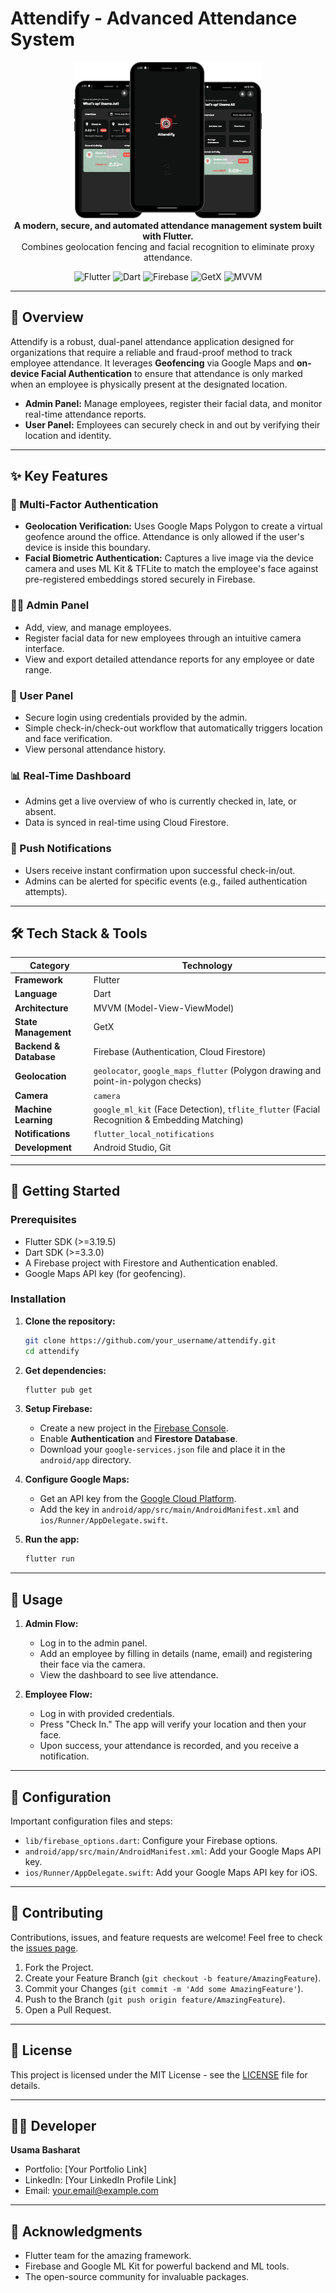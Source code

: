 # Attendify - Advanced Attendance System

<p align="center">
  <img src="https://github.com/DevUsama007/Attendify-Adnvance_attandance_system/blob/main/attendify.png" alt="Attendify Logo" width="300"/>
  <br>
  <strong>A modern, secure, and automated attendance management system built with Flutter.</strong>
  <br>
  Combines geolocation fencing and facial recognition to eliminate proxy attendance.
</p>

<p align="center">
  <img src="https://img.shields.io/badge/Flutter-3.19.5-blue?style=for-the-badge&logo=flutter" alt="Flutter"/>
  <img src="https://img.shields.io/badge/Dart-3.3.0-blue?style=for-the-badge&logo=dart" alt="Dart"/>
  <img src="https://img.shields.io/badge/Firebase-FFCA28?style=for-the-badge&logo=firebase&logoColor=black" alt="Firebase"/>
  <img src="https://img.shields.io/badge/GetX-State%20Management-green?style=for-the-badge" alt="GetX"/>
  <img src="https://img.shields.io/badge/MVVM-Architecture-orange?style=for-the-badge" alt="MVVM"/>
</p>

---

## 📖 Overview

Attendify is a robust, dual-panel attendance application designed for organizations that require a reliable and fraud-proof method to track employee attendance. It leverages **Geofencing** via Google Maps and **on-device Facial Authentication** to ensure that attendance is only marked when an employee is physically present at the designated location.

- **Admin Panel:** Manage employees, register their facial data, and monitor real-time attendance reports.
- **User Panel:** Employees can securely check in and out by verifying their location and identity.

---

## ✨ Key Features

### 🔐 Multi-Factor Authentication
- **Geolocation Verification:** Uses Google Maps Polygon to create a virtual geofence around the office. Attendance is only allowed if the user's device is inside this boundary.
- **Facial Biometric Authentication:** Captures a live image via the device camera and uses ML Kit & TFLite to match the employee's face against pre-registered embeddings stored securely in Firebase.

### 👨‍💻 Admin Panel
- Add, view, and manage employees.
- Register facial data for new employees through an intuitive camera interface.
- View and export detailed attendance reports for any employee or date range.

### 👤 User Panel
- Secure login using credentials provided by the admin.
- Simple check-in/check-out workflow that automatically triggers location and face verification.
- View personal attendance history.

### 📊 Real-Time Dashboard
- Admins get a live overview of who is currently checked in, late, or absent.
- Data is synced in real-time using Cloud Firestore.

### 🔔 Push Notifications
- Users receive instant confirmation upon successful check-in/out.
- Admins can be alerted for specific events (e.g., failed authentication attempts).

---

## 🛠️ Tech Stack & Tools

| Category          | Technology                                                                                             |
| ----------------- | ------------------------------------------------------------------------------------------------------ |
| **Framework**     | Flutter                                                                                                |
| **Language**      | Dart                                                                                                   |
| **Architecture**  | MVVM (Model-View-ViewModel)                                                                            |
| **State Management** | GetX                                                                                                 |
| **Backend & Database** | Firebase (Authentication, Cloud Firestore)                                                         |
| **Geolocation**   | `geolocator`, `google_maps_flutter` (Polygon drawing and point-in-polygon checks)                      |
| **Camera**        | `camera`                                                                                               |
| **Machine Learning** | `google_ml_kit` (Face Detection), `tflite_flutter` (Facial Recognition & Embedding Matching)         |
| **Notifications** | `flutter_local_notifications`                                                                          |
| **Development**   | Android Studio, Git                                                                                    |

---

## 🚀 Getting Started

### Prerequisites
- Flutter SDK (>=3.19.5)
- Dart SDK (>=3.3.0)
- A Firebase project with Firestore and Authentication enabled.
- Google Maps API key (for geofencing).

### Installation

1.  **Clone the repository:**
    ```bash
    git clone https://github.com/your_username/attendify.git
    cd attendify
    ```

2.  **Get dependencies:**
    ```bash
    flutter pub get
    ```

3.  **Setup Firebase:**
    - Create a new project in the [Firebase Console](https://console.firebase.google.com/).
    - Enable **Authentication** and **Firestore Database**.
    - Download your `google-services.json` file and place it in the `android/app` directory.

4.  **Configure Google Maps:**
    - Get an API key from the [Google Cloud Platform](https://cloud.google.com/).
    - Add the key in `android/app/src/main/AndroidManifest.xml` and `ios/Runner/AppDelegate.swift`.

5.  **Run the app:**
    ```bash
    flutter run
    ```

---

## 📱 Usage

1.  **Admin Flow:**
    - Log in to the admin panel.
    - Add an employee by filling in details (name, email) and registering their face via the camera.
    - View the dashboard to see live attendance.

2.  **Employee Flow:**
    - Log in with provided credentials.
    - Press "Check In." The app will verify your location and then your face.
    - Upon success, your attendance is recorded, and you receive a notification.

---

## 🔧 Configuration

Important configuration files and steps:
- `lib/firebase_options.dart`: Configure your Firebase options.
- `android/app/src/main/AndroidManifest.xml`: Add your Google Maps API key.
- `ios/Runner/AppDelegate.swift`: Add your Google Maps API key for iOS.

---

## 🤝 Contributing

Contributions, issues, and feature requests are welcome! Feel free to check the [issues page](https://github.com/your_username/attendify/issues).

1. Fork the Project.
2. Create your Feature Branch (`git checkout -b feature/AmazingFeature`).
3. Commit your Changes (`git commit -m 'Add some AmazingFeature'`).
4. Push to the Branch (`git push origin feature/AmazingFeature`).
5. Open a Pull Request.

---

## 📄 License

This project is licensed under the MIT License - see the [LICENSE](LICENSE) file for details.

---

## 👨‍💻 Developer

**Usama Basharat**

- Portfolio: [Your Portfolio Link]
- LinkedIn: [Your LinkedIn Profile Link]
- Email: your.email@example.com

---

## 🙏 Acknowledgments

- Flutter team for the amazing framework.
- Firebase and Google ML Kit for powerful backend and ML tools.
- The open-source community for invaluable packages.
